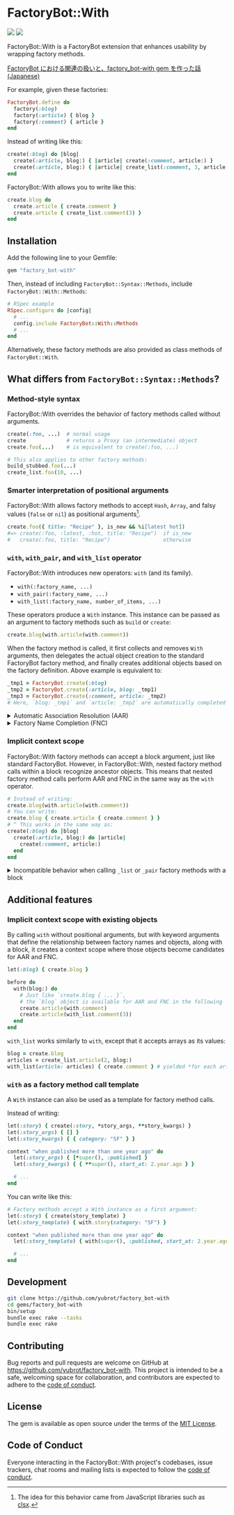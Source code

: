# FactoryBot::With

[![](https://badge.fury.io/rb/factory_bot-with.svg)](https://badge.fury.io/rb/factory_bot-with)
[![](https://github.com/yubrot/factory_bot-with/actions/workflows/main.yml/badge.svg)](https://github.com/yubrot/factory_bot-with/actions/workflows/main.yml)

FactoryBot::With is a FactoryBot extension that enhances usability by wrapping factory methods.

[FactoryBot における関連の扱いと、factory_bot-with gem を作った話 (Japanese)](https://zenn.dev/yubrot/articles/032447068e308e)

For example, given these factories:

```ruby
FactoryBot.define do
  factory(:blog)
  factory(:article) { blog }
  factory(:comment) { article }
end
```

Instead of writing like this:

```ruby
create(:blog) do |blog|
  create(:article, blog:) { |article| create(:comment, article:) }
  create(:article, blog:) { |article| create_list(:comment, 3, article:) }
end
```

FactoryBot::With allows you to write like this:

```ruby
create.blog do
  create.article { create.comment }
  create.article { create_list.comment(3) }
end
```

## Installation

Add the following line to your Gemfile:

```ruby
gem "factory_bot-with"
```

Then, instead of including `FactoryBot::Syntax::Methods`, include `FactoryBot::With::Methods`:

```ruby
# RSpec example
RSpec.configure do |config|
  # ...
  config.include FactoryBot::With::Methods
  # ...
end
```

Alternatively, these factory methods are also provided as class methods of `FactoryBot::With`.

## What differs from `FactoryBot::Syntax::Methods`?

### Method-style syntax

FactoryBot::With overrides the behavior of factory methods called without arguments.

```ruby
create(:foo, ...)  # normal usage
create             # returns a Proxy (an intermediate) object
create.foo(...)    # is equivalent to create(:foo, ...)

# This also applies to other factory methods:
build_stubbed.foo(...)
create_list.foo(10, ...)
```

### Smarter interpretation of positional arguments

FactoryBot::With allows factory methods to accept `Hash`, `Array`, and falsy values (`false` or `nil`) as positional arguments[^1].

[^1]: The idea for this behavior came from JavaScript libraries such as [clsx](https://github.com/lukeed/clsx).

```ruby
create.foo({ title: "Recipe" }, is_new && %i[latest hot])
#=> create(:foo, :latest, :hot, title: "Recipe")  if is_new
#   create(:foo, title: "Recipe")                 otherwise
```

### `with`, `with_pair`, and `with_list` operator

FactoryBot::With introduces new operators: `with` (and its family).

- `with(:factory_name, ...)`
- `with_pair(:factory_name, ...)`
- `with_list(:factory_name, number_of_items, ...)`

These operators produce a `With` instance. This instance can be passed as an argument to factory methods such as `build` or `create`:

```ruby
create.blog(with.article(with.comment))
```

When the factory method is called, it first collects and removes `With` arguments, then delegates the actual object creation to the standard FactoryBot factory method, and finally creates additional objects based on the factory definition. Above example is equivalent to:

```ruby
_tmp1 = FactoryBot.create(:blog)
_tmp2 = FactoryBot.create(:article, blog: _tmp1)
_tmp3 = FactoryBot.create(:comment, article: _tmp2)
# Here, `blog: _tmp1` and `article: _tmp2` are automatically completed by AAR (described later)
```

<details>
<summary>Automatic Association Resolution (AAR)</summary>

`with` automatically resolves references to ancestor objects based on the definition in your FactoryBot factories.

This automatic resolution takes into account any [traits](https://thoughtbot.github.io/factory_bot/traits/summary.html), [aliases](https://thoughtbot.github.io/factory_bot/sequences/aliases.html), and [factory specifications](https://thoughtbot.github.io/factory_bot/associations/specifying-the-factory.html) in the definition.

```ruby
FactoryBot.define do
  factory(:video)
  factory(:photo)
  factory(:tag) do
    # `tag` potentially has an association on `taggable` field. `taggable` is either `video` or `photo`.
    trait(:for_video) { taggable factory: :video }
    trait(:for_photo) { taggable factory: :photo }
  end
end

create.video(with.tag(text: "latest"))  # resolved as `taggable: <created video object>`
create.photo(with.tag(text: "latest"))  # resolved as `taggable: <created photo object>`
```

Due to technical limitations, [inline associations](https://thoughtbot.github.io/factory_bot/associations/inline-definition.html) are not taken into account.

</details>

<details>
<summary>Factory Name Completion (FNC)</summary>

For a factory name that is prefixed by the ancestor object's factory name, the prefix can be omitted.

```ruby
FactoryBot.define do
  factory(:blog)
  factory(:blog_article) { blog }
end

create.blog(with.article) # completes to :blog_article
```

</details>

### Implicit context scope

FactoryBot::With factory methods can accept a block argument, just like standard FactoryBot. However, in FactoryBot::With, nested factory method calls within a block recognize ancestor objects. This means that nested factory method calls perform AAR and FNC in the same way as the `with` operator.

```ruby
# Instead of writing:
create.blog(with.article(with.comment))
# You can write:
create.blog { create.article { create.comment } }
# ^ This works in the same way as:
create(:blog) do |blog|
  create(:article, blog:) do |article|
    create(:comment, article:)
  end
end
```

<details>
<summary>Incompatible behavior when calling <code>_list</code> or <code>_pair</code> factory methods with a block</summary>

To align the behavior with the `with_list` operator, there is [an incompatible behavior](./lib/factory_bot/with.rb#L121) compared to standard FactoryBot:

```ruby
# This code creates a blog with 2 articles, each with a comment in standard FactoryBot:
# This does not work in FactoryBot::With!
create(:blog) do |blog|
  create_list(:article, 2, blog:) do |articles| # yielded *once* with an array of articles
    articles.each { |article| create(:comment, article:) }
  end
end

# In FactoryBot::With, blocks are yielded for each object. So we must write like this:
create.blog do |blog|
  create_list.article(2, blog:) do |article| # yielded *for each article*
    create.comment(article:)
  end
end

# Again, you can simplify this by (1)omitting the block or (2)using the `with` operator:
create.blog { create_list.article(2) { create.comment } }  # (1)
create.blog(with_list.article(2, with.comment))            # (2)
```

If you want to avoid this incompatibility, you can use `Object#tap`.

</details>

## Additional features

### Implicit context scope with existing objects

By calling `with` without positional arguments, but with keyword arguments that define the relationship between factory names and objects, along with a block, it creates a context scope where those objects become candidates for AAR and FNC.

```ruby
let(:blog) { create.blog }

before do
  with(blog:) do
    # Just like `create.blog { ... }`,
    # the `blog` object is available for AAR and FNC in the following `create.article` calls:
    create.article(with.comment)
    create.article(with_list.comment(3))
  end
end
```

`with_list` works similarly to `with`, except that it accepts arrays as its values:

```ruby
blog = create.blog
articles = create_list.article(2, blog:)
with_list(article: articles) { create.comment } # yielded *for each article*
```

</details>

### `with` as a factory method call template

A `With` instance can also be used as a template for factory method calls.

Instead of writing:

```ruby
let(:story) { create(:story, *story_args, **story_kwargs) }
let(:story_args) { [] }
let(:story_kwargs) { { category: "SF" } }

context "when published more than one year ago" do
  let(:story_args) { [*super(), :published] }
  let(:story_kwargs) { { **super(), start_at: 2.year.ago } }

  # ...
end
```

You can write like this:

```ruby
# Factory methods accept a With instance as a first argument:
let(:story) { create(story_template) }
let(:story_template) { with.story(category: "SF") }

context "when published more than one year ago" do
  let(:story_template) { with(super(), :published, start_at: 2.year.ago) }

  # ...
end
```

## Development

```bash
git clone https://github.com/yubrot/factory_bot-with
cd gems/factory_bot-with
bin/setup
bundle exec rake --tasks
bundle exec rake
```

## Contributing

Bug reports and pull requests are welcome on GitHub at https://github.com/yubrot/factory_bot-with. This project is intended to be a safe, welcoming space for collaboration, and contributors are expected to adhere to the [code of conduct](https://github.com/yubrot/factory_bot-with/blob/main/CODE_OF_CONDUCT.md).

## License

The gem is available as open source under the terms of the [MIT License](https://opensource.org/licenses/MIT).

## Code of Conduct

Everyone interacting in the FactoryBot::With project's codebases, issue trackers, chat rooms and mailing lists is expected to follow the [code of conduct](https://github.com/yubrot/factory_bot-with/blob/main/CODE_OF_CONDUCT.md).
